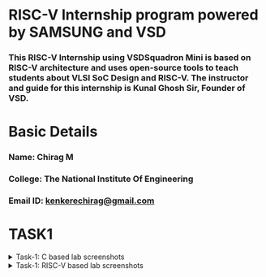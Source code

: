 # RISC-V Internship program powered by SAMSUNG and VSD
### This RISC-V Internship using VSDSquadron Mini is based on RISC-V architecture and uses open-source tools to teach students about VLSI SoC Design and RISC-V. The instructor and guide for this internship is Kunal Ghosh Sir, Founder of VSD.

# Basic Details

### Name: Chirag M
### College: The National Institute Of Engineering
### Email ID: kenkerechirag@gmail.com

# TASK1 
<details>
<summary> Task-1: C based lab screenshots </summary>
<br>
  
![image_alt](https://github.com/Chiragkenkere/samsung_riscv/blob/f4b02a2d079299068b25d2ff50cddfaaec37ef16/C_code.jpeg)
  ### C_Code
![image_alt](https://github.com/Chiragkenkere/samsung_riscv/blob/60aff8d95440c69f353e36beca910f7d8e8eddf8/C-code_output.jpeg)
 ### C_Output
</details>

<details>
<summary> Task-1: RISC-V based lab screenshots </summary>
<br>

![image_alt](https://github.com/Chiragkenkere/samsung_riscv/blob/78afb23f67a2a40dbf2336174575b4a615a695d7/Riscv_command.jpeg)
 ### Riscv_Command
![image_alt](https://github.com/Chiragkenkere/samsung_riscv/blob/148de9479fc9267f7fe0c2d9e4dc76744311ab77/riscv_O1_output.jpeg)
 ### Riscv_O1_output
![image_alt](https://github.com/Chiragkenkere/samsung_riscv/blob/3cdb7790b603aedfad0a38f6a404410a679c6222/riscv_Ofast_output.jpeg)
### Risv_Ofast_output
